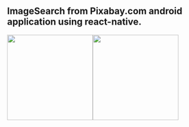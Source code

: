 ## ImageSearch from Pixabay.com android application using react-native.

<img src="https://github.com/Dhananjay57/ImageSearch_ReactNative/blob/view/scroll-view/screenshot/Screenshot_2019-01-09-19-04-02-553_com.imagesearchapp.png" width="200" style="max-width:100%;"><img src="https://github.com/Dhananjay57/ImageSearch_ReactNative/blob/view/scroll-view/screenshot/Screenshot_2019-01-09-19-05-59-623_com.imagesearchapp.png" width="200" style="max-width:100%;">

